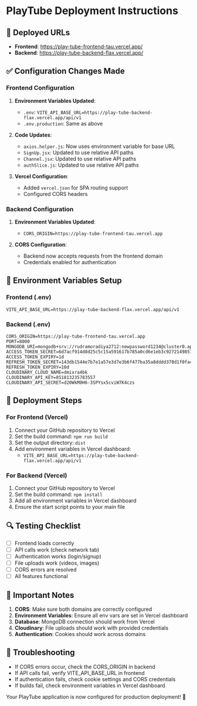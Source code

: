 # PlayTube Deployment Instructions

## 🚀 Deployed URLs
- **Frontend**: https://play-tube-frontend-tau.vercel.app/
- **Backend**: https://play-tube-backend-flax.vercel.app/

## ✅ Configuration Changes Made

### Frontend Configuration
1. **Environment Variables Updated**:
   - `.env`: `VITE_API_BASE_URL=https://play-tube-backend-flax.vercel.app/api/v1`
   - `.env.production`: Same as above

2. **Code Updates**:
   - `axios.helper.js`: Now uses environment variable for base URL
   - `SignUp.jsx`: Updated to use relative API paths
   - `Channel.jsx`: Updated to use relative API paths  
   - `authSlice.js`: Updated to use relative API paths

3. **Vercel Configuration**:
   - Added `vercel.json` for SPA routing support
   - Configured CORS headers

### Backend Configuration
1. **Environment Variables Updated**:
   - `CORS_ORIGIN=https://play-tube-frontend-tau.vercel.app`

2. **CORS Configuration**:
   - Backend now accepts requests from the frontend domain
   - Credentials enabled for authentication

## 🔧 Environment Variables Setup

### Frontend (.env)
```
VITE_API_BASE_URL=https://play-tube-backend-flax.vercel.app/api/v1
```

### Backend (.env)
```
CORS_ORIGIN=https://play-tube-frontend-tau.vercel.app
PORT=8000
MONGODB_URI=mongodb+srv://rudramoradiya2712:newpassword1234@cluster0.apitfk4.mongodb.net
ACCESS_TOKEN_SECRET=6d7acf914d8d25c5c15a591617b785a0cd6e1eb3c927214985718fee79344b98
ACCESS_TOKEN_EXPIRY=1d
REFRESH_TOKEN_SECRET=143db1544e7b7e1a57e3d7e3b6f477ba35a8dddd378d1f0fa4bd25327eb712f2
REFRESH_TOKEN_EXPIRY=10d
CLOUDINARY_CLOUD_NAME=dmixra4bk
CLOUDINARY_API_KEY=851813235783557
CLOUDINARY_API_SECRET=d20WkM0H6-3SPYsx5cviW7K4czs
```

## 📝 Deployment Steps

### For Frontend (Vercel)
1. Connect your GitHub repository to Vercel
2. Set the build command: `npm run build`
3. Set the output directory: `dist`
4. Add environment variables in Vercel dashboard:
   - `VITE_API_BASE_URL=https://play-tube-backend-flax.vercel.app/api/v1`

### For Backend (Vercel)
1. Connect your GitHub repository to Vercel
2. Set the build command: `npm install`
3. Add all environment variables in Vercel dashboard
4. Ensure the start script points to your main file

## 🔍 Testing Checklist
- [ ] Frontend loads correctly
- [ ] API calls work (check network tab)
- [ ] Authentication works (login/signup)
- [ ] File uploads work (videos, images)
- [ ] CORS errors are resolved
- [ ] All features functional

## 🚨 Important Notes
1. **CORS**: Make sure both domains are correctly configured
2. **Environment Variables**: Ensure all env vars are set in Vercel dashboard
3. **Database**: MongoDB connection should work from Vercel
4. **Cloudinary**: File uploads should work with provided credentials
5. **Authentication**: Cookies should work across domains

## 🔧 Troubleshooting
- If CORS errors occur, check the CORS_ORIGIN in backend
- If API calls fail, verify VITE_API_BASE_URL in frontend
- If authentication fails, check cookie settings and CORS credentials
- If builds fail, check environment variables in Vercel dashboard

Your PlayTube application is now configured for production deployment! 🎉